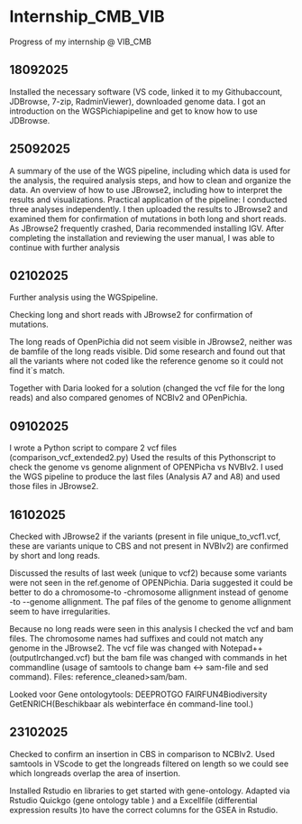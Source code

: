 # Internship_CMB_VIB
Progress of my internship @ VIB_CMB

## 18092025
Installed the necessary software (VS code, linked it to my Githubaccount, JDBrowse, 7-zip, RadminViewer), downloaded genome data.
I got an introduction on the WGSPichiapipeline and get to know how to use JDBrowse.

## 25092025
A summary of the use of the WGS pipeline, including which data is used for the analysis, the required analysis steps, and how to clean and organize the data. 
An overview of how to use JBrowse2, including how to interpret the results and visualizations. 
Practical application of the pipeline: I conducted three analyses independently. I then uploaded the results to JBrowse2 and examined them for confirmation of mutations in both long and short reads. 
As JBrowse2 frequently crashed, Daria recommended installing IGV. After completing the installation and reviewing the user manual, I was able to continue with further analysis
## 02102025
Further analysis using the WGSpipeline. 

Checking long and short reads with JBrowse2 for confirmation of mutations. 

The long reads of OpenPichia did not seem visible in JBrowse2, neither was de bamfile of the long reads visible. Did some research and found out that all the variants where not coded like the reference genome so it could not find it`s match. 

Together with Daria looked for a solution (changed the vcf file for the long reads) and also compared genomes of NCBIv2 and OPenPichia. 
## 09102025
I wrote a Python script to compare 2 vcf files (comparison_vcf_extended2.py)
Used the results of this Pythonscript to check the genome vs genome alignment of OPENPicha vs NVBIv2.
I used the WGS pipeline to produce the last files (Analysis A7 and A8) and used those files in JBrowse2.

## 16102025
Checked with JBrowse2 if the variants (present in file unique_to_vcf1.vcf, these are variants unique to CBS and not present in NVBIv2) are confirmed by short and long reads. 

Discussed the results of last week (unique to vcf2) because some variants were not seen in the ref.genome of OPENPichia. Daria suggested it could be better to do a chromosome-to -chromosome allignment instead of genome -to --genome allignment. The paf files of the genome to genome allignment seem to have irregularities. 

Because no long reads were seen in this analysis I checked the vcf and bam files. The chromosome names had suffixes and could not match any genome in the JBrowse2. The vcf file was changed with Notepad++(outputlrchanged.vcf) but the bam file was changed with commands in het commandline (usage of samtools to change bam <-> sam-file and sed command). Files: reference_cleaned>sam/bam. 

Looked voor Gene ontologytools: 
DEEPROTGO 
FAIRFUN4Biodiversity 
GetENRICH(Beschikbaar als webinterface én command-line tool.) 

## 23102025
Checked to confirm an insertion in CBS in comparison to NCBIv2. 
Used samtools in VScode to get the longreads filtered on length so we could see which longreads overlap the area of insertion. 

Installed Rstudio en libraries to get started with gene-ontology. 
Adapted via Rstudio Quickgo (gene ontology table ) and a Excellfile (differential expression results )to have the correct columns for the GSEA in Rstudio. 
